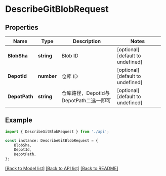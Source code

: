 # DescribeGitBlobRequest


## Properties

Name | Type | Description | Notes
------------ | ------------- | ------------- | -------------
**BlobSha** | **string** | Blob ID | [optional] [default to undefined]
**DepotId** | **number** | 仓库 ID | [optional] [default to undefined]
**DepotPath** | **string** | 仓库路径，DepotId与DepotPath二选一即可 | [optional] [default to undefined]

## Example

```typescript
import { DescribeGitBlobRequest } from './api';

const instance: DescribeGitBlobRequest = {
    BlobSha,
    DepotId,
    DepotPath,
};
```

[[Back to Model list]](../README.md#documentation-for-models) [[Back to API list]](../README.md#documentation-for-api-endpoints) [[Back to README]](../README.md)
